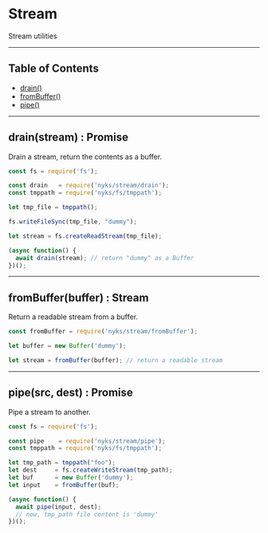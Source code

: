 # Stream

Stream utilities

------

## Table of Contents

  * [drain()](#drain)
  * [fromBuffer()](#fromBuffer)
  * [pipe()](#pipe)

------

<a name="drain"></a>
## drain(stream) : Promise

Drain a stream, return the contents as a buffer.

```javascript
const fs = require('fs');

const drain   = require('nyks/stream/drain');
const tmppath = require('nyks/fs/tmppath');

let tmp_file = tmppath();

fs.writeFileSync(tmp_file, "dummy");

let stream = fs.createReadStream(tmp_file);

(async function() {
  await drain(stream); // return "dummy" as a Buffer
})();
```

------

<a name="fromBuffer"></a>
## fromBuffer(buffer) : Stream

Return a readable stream from a buffer.

```javascript
const fromBuffer = require('nyks/stream/fromBuffer');

let buffer = new Buffer('dummy');

let stream = fromBuffer(buffer); // return a readable stream
```

------

<a name="pipe"></a>
## pipe(src, dest) : Promise

Pipe a stream to another.

```javascript
const fs = require('fs');

const pipe    = require('nyks/stream/pipe');
const tmppath = require('nyks/fs/tmppath');

let tmp_path = tmppath("foo");
let dest     = fs.createWriteStream(tmp_path);
let buf      = new Buffer('dummy');
let input    = fromBuffer(buf);

(async function() {
  await pipe(input, dest);
  // now, tmp_path file content is 'dummy'
})();
```
